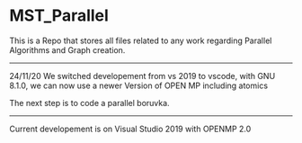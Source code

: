 # MST_Parallel

This is a Repo that stores all files related to any work regarding Parallel Algorithms and Graph creation.




---------

24/11/20
We switched developement from vs 2019 to vscode, with GNU 8.1.0,
we can now use a newer Version of OPEN MP including atomics

The next step is to code a parallel boruvka.

---------


Current developement is on Visual Studio 2019 with OPENMP 2.0
